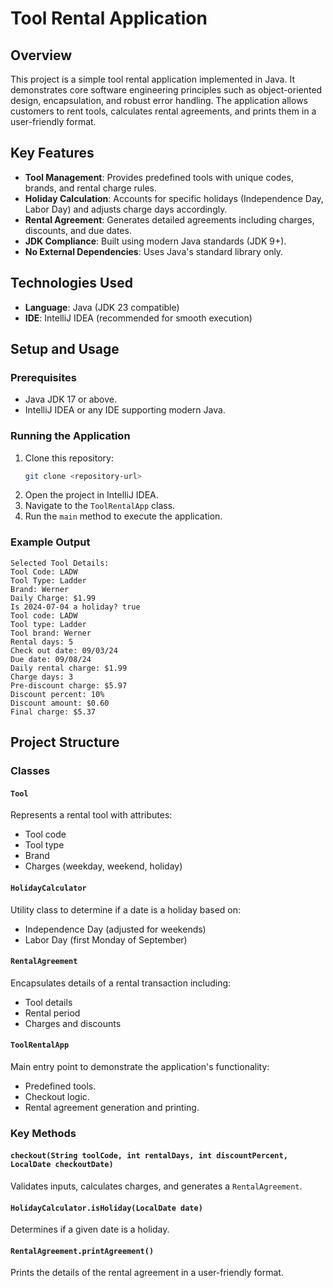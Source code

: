 # Tool Rental Application

## Overview

This project is a simple tool rental application implemented in Java. It demonstrates core software engineering principles such as object-oriented design, encapsulation, and robust error handling. The application allows customers to rent tools, calculates rental agreements, and prints them in a user-friendly format.

## Key Features

- **Tool Management**: Provides predefined tools with unique codes, brands, and rental charge rules.
- **Holiday Calculation**: Accounts for specific holidays (Independence Day, Labor Day) and adjusts charge days accordingly.
- **Rental Agreement**: Generates detailed agreements including charges, discounts, and due dates.
- **JDK Compliance**: Built using modern Java standards (JDK 9+).
- **No External Dependencies**: Uses Java's standard library only.

## Technologies Used

- **Language**: Java (JDK 23 compatible)
- **IDE**: IntelliJ IDEA (recommended for smooth execution)

## Setup and Usage

### Prerequisites

- Java JDK 17 or above.
- IntelliJ IDEA or any IDE supporting modern Java.

### Running the Application

1. Clone this repository:
   ```bash
   git clone <repository-url>
   ```
2. Open the project in IntelliJ IDEA.
3. Navigate to the `ToolRentalApp` class.
4. Run the `main` method to execute the application.

### Example Output

```
Selected Tool Details:
Tool Code: LADW
Tool Type: Ladder
Brand: Werner
Daily Charge: $1.99
Is 2024-07-04 a holiday? true
Tool code: LADW
Tool type: Ladder
Tool brand: Werner
Rental days: 5
Check out date: 09/03/24
Due date: 09/08/24
Daily rental charge: $1.99
Charge days: 3
Pre-discount charge: $5.97
Discount percent: 10%
Discount amount: $0.60
Final charge: $5.37
```

## Project Structure

### Classes

#### `Tool`

Represents a rental tool with attributes:

- Tool code
- Tool type
- Brand
- Charges (weekday, weekend, holiday)

#### `HolidayCalculator`

Utility class to determine if a date is a holiday based on:

- Independence Day (adjusted for weekends)
- Labor Day (first Monday of September)

#### `RentalAgreement`

Encapsulates details of a rental transaction including:

- Tool details
- Rental period
- Charges and discounts

#### `ToolRentalApp`

Main entry point to demonstrate the application's functionality:

- Predefined tools.
- Checkout logic.
- Rental agreement generation and printing.

### Key Methods

#### `checkout(String toolCode, int rentalDays, int discountPercent, LocalDate checkoutDate)`

Validates inputs, calculates charges, and generates a `RentalAgreement`.

#### `HolidayCalculator.isHoliday(LocalDate date)`

Determines if a given date is a holiday.

#### `RentalAgreement.printAgreement()`

Prints the details of the rental agreement in a user-friendly format.



